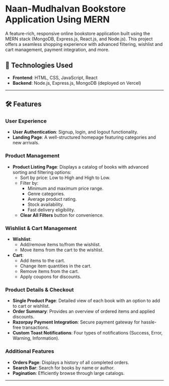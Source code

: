 # Naan-Mudhalvan Bookstore Application Using MERN

A feature-rich, responsive online bookstore application built using the MERN stack (MongoDB, Express.js, React.js, and Node.js). This project offers a seamless shopping experience with advanced filtering, wishlist and cart management, payment integration, and more.

## 🌟 Technologies Used

- **Frontend**: HTML, CSS, JavaScript, React
- **Backend**: Node.js, Express.js, MongoDB (deployed on Vercel)

---

## 🛠 Features

### User Experience
- **User Authentication**: Signup, login, and logout functionality.
- **Landing Page**: A well-structured homepage featuring categories and new arrivals.

### Product Management
- **Product Listing Page**: Displays a catalog of books with advanced sorting and filtering options:
  - Sort by price: Low to High and High to Low.
  - Filter by:
    - Minimum and maximum price range.
    - Genre categories.
    - Average product rating.
    - Stock availability.
    - Fast delivery eligibility.
  - **Clear All Filters** button for convenience.

### Wishlist & Cart Management
- **Wishlist**:
  - Add/remove items to/from the wishlist.
  - Move items from the cart to the wishlist.
- **Cart**:
  - Add items to the cart.
  - Change item quantities in the cart.
  - Remove items from the cart.
  - Apply coupons for discounts.

### Product Details & Checkout
- **Single Product Page**: Detailed view of each book with an option to add to cart or wishlist.
- **Order Summary**: Provides an overview of ordered items and applied discounts.
- **Razorpay Payment Integration**: Secure payment gateway for hassle-free transactions.
- **Custom Toast Notifications**: Four types of notifications (Success, Error, Warning, Information).

### Additional Features
- **Orders Page**: Displays a history of all completed orders.
- **Search Bar**: Search for books by name or author.
- **Pagination**: Efficiently browse through large catalogs.

---

